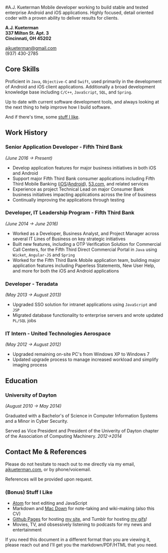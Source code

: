 #A.J. Kueterman
Mobile developer working to build stable and tested enterprise Android and iOS applications.  Highly focused, detail oriented coder with a proven ability to deliver results for clients.

**A.J. Kueterman  
337 Milton St. Apt. 3  
Cincinnati, OH 45202**

[ajkueterman@gmail.com](mailto:ajkueterman@gmail.com)  
(937) 430-2785  

## Core Skills
Proficient in `Java`, `Objective-C` and `Swift`, used primarily in the development of Android and iOS client applications.  Additionally a broad development knowledge base including `C/C++`, `JavaScript`, `SQL`, and `Spring`.

Up to date with current software development tools, and always looking at the next thing to help improve how I build software.

And if there's time, some [stuff I like](#stuff-i-like).

## Work History

### Senior Application Developer - Fifth Third Bank
*(June 2016 →	 Present)*

* Develop application features for major business initiatives in both iOS and Android
* Support major Fifth Third Bank consumer applications including Fifth Third Mobile Banking ([iOS]()/[Android]()), [53.com](), and related services
* Experience as project Technical Lead on major Consumer Bank business initiatives impacting applications across the line of business
* Continually improving the applications through testing

### Developer, IT Leadership Program - Fifth Third Bank
*(June 2014 → June 2016)*

* Worked as a Developer, Business Analyst, and Project Manager across several IT Lines of Business on key strategic initiatives
* Built new features, including a OTP Verification Solution for Commercial Call Centers, for the Fifth Third Direct Commercial Portal in `Java` using `Wicket`, `Angular-JS` and `Spring`
* Worked for the Fifth Third Bank Mobile application team, building major application features including Paperless Statements, New User Help, and more for both the iOS and Android applications

### Developer - Teradata
*(May 2013 → August 2013)*

* Upgraded SSO solution for intranet applications using `JavaScript` and `JSP`
* Migrated database functionality to enterprise servers and wrote updated `PL/SQL` jobs

### IT Intern - United Technologies Aerospace
*(May 2012 → August 2012)*

* Upgraded remaining on-site PC's from Windows XP to Windows 7
* Updated upgrade process to manage increased workload and simplify imaging process


## Education

### University of Dayton
*(August 2010 → May 2014)*

Graduated with a Bachelor's of Science in Computer Information Systems and a Minor in Cyber Security.

Served as Vice President and President of the Univerity of Dayton chapter of the Association of Computing Machinery. *2012→2014*

## Contact Me & References	
Please do not hesitate to reach out to me directly via my email, [ajkueterman.com](http://ajkueterman.com), or by phone/voicemail.

References will be provided upon request.

### <a name="stuff-i-like"></a>(Bonus) Stuff I Like

* [Atom](https://atom.io/) for text editing and JavaScript
* Markdown and [Mac Down](https://macdown.uranusjr.com/) for note-taking and wiki-making (also this CV)
* [Github Pages](https://pages.github.com/) for hosting [my site](http://ajkueterman.com), and Tumblr for hosting [my gifs](http://starwarsgifs.com)!
* Movies, TV, and obsessively listening to podcasts for my news and entertainment

If you need this document in a different format than you are viewing it, please reach out and I'll get you the markdown/PDF/HTML that you need.